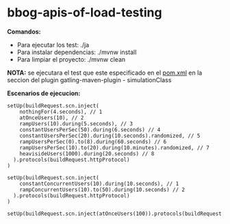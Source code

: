 # bbog-apis-of-load-testing

**Comandos:**

- Para ejecutar los test: ./ja
- Para instalar dependencias: ./mvnw install
- Para limpiar el proyecto: ./mvnw clean

**NOTA:** se ejecutara el test que este especificado en el [pom.xml](https://github.com/bancodebogota/bbog-pse-load-testing/blob/master/pom.xml) en la seccion del plugin gatling-maven-plugin - simulationClass

**Escenarios de ejecucion:**

```
setUp(buildRequest.scn.inject(
    nothingFor(4.seconds), // 1
    atOnceUsers(10), // 2
    rampUsers(10).during(5.seconds), // 3
    constantUsersPerSec(50).during(6.seconds) // 4
    constantUsersPerSec(20).during(10.seconds).randomized, // 5
    rampUsersPerSec(0).to(8).during(60.seconds) // 6
    rampUsersPerSec(10).to(20).during(10.minutes).randomized, // 7
    heavisideUsers(1000).during(20.seconds) // 8
  ).protocols(buildRequest.httpProtocol)
)

setUp(buildRequest.scn.inject(
    constantConcurrentUsers(10).during(10.seconds), // 1
    rampConcurrentUsers(10).to(50).during(10.seconds) // 2
  ).protocols(buildRequest.httpProtocol)
)
  
setUp(buildRequest.scn.inject(atOnceUsers(100)).protocols(buildRequest.httpProtocol))
```

